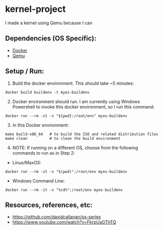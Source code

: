 # kernel-project
I made a kernel using Qemu because I can

## Dependencies (OS Specific):

* [Docker](https://hub.docker.com/)
* [Qemu](https://www.qemu.org/)

## Setup / Run:

1. Build the docker environment. This should take ~5 minutes:

```docker build buildenv -t myos-buildenv```

2. Docker environment should run. I am currently using Windows Powershell to invoke this docker environment, so I run this command:

```docker run --rm -it -v "${pwd}:/root/env" myos-buildenv```

3. In this Docker environment:

```
make build-x86_64   # to build the ISO and related distribution files
make clean          # to clean the build environment    
```

4. NOTE: If running on a different OS, choose from the following commands to run as in Step 2:

* Linux/MaxOS:

```docker run --rm -it -v "$(pwd)":/root/env myos-buildenv```

* Windows Command Line:

```docker run --rm -it -v "%cd%":/root/env myos-buildenv```

## Resources, references, etc:
* https://github.com/davidcallanan/os-series
* https://www.youtube.com/watch?v=FkrpUaGThTQ